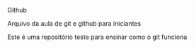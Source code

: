 Github

Arquivo da aula de git e github para iniciantes

Este é uma repositório teste para ensinar como o git funciona
